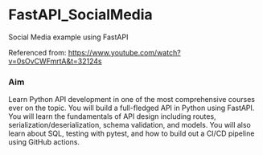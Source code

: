# FastAPI_SocialMedia
Social Media example using FastAPI

Referenced from: https://www.youtube.com/watch?v=0sOvCWFmrtA&t=32124s

### Aim
Learn Python API development in one of the most comprehensive courses ever on the topic. You will build a full-fledged API in Python using FastAPI. You will learn the fundamentals of API design including routes, serialization/deserialization, schema validation, and models. You will also learn about SQL, testing with pytest, and how to build out a CI/CD pipeline using GitHub actions.
